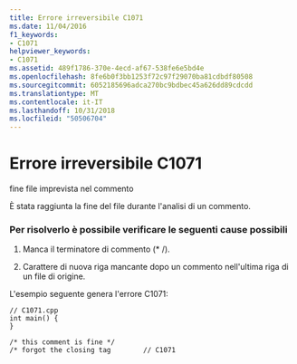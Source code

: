```yaml
---
title: Errore irreversibile C1071
ms.date: 11/04/2016
f1_keywords:
- C1071
helpviewer_keywords:
- C1071
ms.assetid: 489f1786-370e-4ecd-af67-538fe6e5bd4e
ms.openlocfilehash: 8fe6b0f3bb1253f72c97f29070ba81cdbdf80508
ms.sourcegitcommit: 6052185696adca270bc9bdbec45a626dd89cdcdd
ms.translationtype: MT
ms.contentlocale: it-IT
ms.lasthandoff: 10/31/2018
ms.locfileid: "50506704"
---
```

# <a name="fatal-error-c1071"></a>Errore irreversibile C1071

fine file imprevista nel commento

È stata raggiunta la fine del file durante l'analisi di un commento.

### <a name="to-fix-by-checking-the-following-possible-causes"></a>Per risolverlo è possibile verificare le seguenti cause possibili

1. Manca il terminatore di commento (* /).

1. Carattere di nuova riga mancante dopo un commento nell'ultima riga di un file di origine.

L'esempio seguente genera l'errore C1071:

```
// C1071.cpp
int main() {
}

/* this comment is fine */
/* forgot the closing tag        // C1071
```